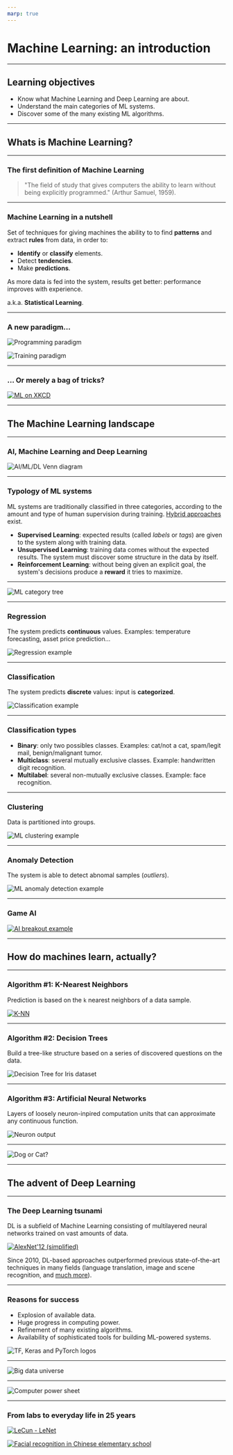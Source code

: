 ```yaml
---
marp: true
---
```


<!-- Apply header and footer to first slide only -->
<!-- _header: "[![Bordeaux INP logo](../ensc_logo.jpg)](https://www.bordeaux-inp.fr)" -->
<!-- _footer: "[Baptiste Pesquet](https://www.bpesquet.fr)" -->

# Machine Learning: an introduction

---

<!-- Show pagination, starting with second slide -->
<!-- paginate: true -->

## Learning objectives

- Know what Machine Learning and Deep Learning are about.
- Understand the main categories of ML systems.
- Discover some of the many existing ML algorithms.

---

## Whats is Machine Learning?

---

### The first definition of Machine Learning

> "The field of study that gives computers the ability to learn without being explicitly programmed." (Arthur Samuel, 1959).

---

### Machine Learning in a nutshell

Set of techniques for giving machines the ability to to find **patterns** and extract **rules** from data, in order to:

- **Identify** or **classify** elements.
- Detect **tendencies**.
- Make **predictions**.

As more data is fed into the system, results get better: performance improves with experience.

a.k.a. **Statistical Learning**.

---

### A new paradigm...

![Programming paradigm](images/programming_paradigm.png)

![Training paradigm](images/training_paradigm.png)

---

### ... Or merely a bag of tricks?

[![ML on XKCD](images/ml_xkcd.png)](https://xkcd.com/1838/)

---

## The Machine Learning landscape

---

### AI, Machine Learning and Deep Learning

![AI/ML/DL Venn diagram](images/ai_ml_dl.png)

---

### Typology of ML systems

ML systems are traditionally classified in three categories, according to the amount and type of human supervision during training. [Hybrid approaches](https://hackernoon.com/self-supervised-learning-gets-us-closer-to-autonomous-learning-be77e6c86b5a) exist.

- **Supervised Learning**: expected results (called *labels* or *tags*) are given to the system along with training data.
- **Unsupervised Learning**: training data comes without the expected results. The system must discover some structure in the data by itself.
- **Reinforcement Learning**: without being given an explicit goal, the system's decisions produce a **reward** it tries to maximize.

---

![ML category tree](images/ml_tree.png)

---

### Regression

The system predicts **continuous** values. Examples: temperature forecasting, asset price prediction...

![Regression example](images/ml_regression.png)

---

### Classification

The system predicts **discrete** values: input is **categorized**.

![Classification example](images/ml_classification.png)

---

### Classification types

- **Binary**: only two possibles classes. Examples: cat/not a cat, spam/legit mail, benign/malignant tumor.
- **Multiclass**: several mutually exclusive classes. Example: handwritten digit recognition.
- **Multilabel**: several non-mutually exclusive classes. Example: face recognition.

---

### Clustering

Data is partitioned into groups.

![ML clustering example](images/ml_clustering.png)

---

### Anomaly Detection

The system is able to detect abnomal samples (*outliers*).

![ML anomaly detection example](images/ml_anomaly_detection.png)

---

### Game AI

[![AI breakout example](images/game_ai.jpg)](https://www.youtube.com/embed/TmPfTpjtdgg)

---

## How do machines learn, actually?

---

### Algorithm #1: K-Nearest Neighbors

Prediction is based on the `k` nearest neighbors of a data sample.

[![K-NN](images/knn.png)](https://en.wikipedia.org/wiki/K-nearest_neighbors_algorithm)

---

### Algorithm #2: Decision Trees

Build a tree-like structure based on a series of discovered questions on the data.

![Decision Tree for Iris dataset](images/dt_iris.png)

---

### Algorithm #3: Artificial Neural Networks

Layers of loosely neuron-inpired computation units that can approximate any continuous function.

![Neuron output](images/neuron_output.png)

---
![Dog or Cat?](images/neural_net.gif)

---

## The advent of Deep Learning

---

### The Deep Learning tsunami

DL is a subfield of Machine Learning consisting of multilayered neural networks trained on vast amounts of data.

[![AlexNet'12 (simplified)](images/alexnet.png)](https://papers.nips.cc/paper/4824-imagenet-classification-with-deep-convolutional-neural-networks.pdf)

Since 2010, DL-based approaches outperformed previous state-of-the-art techniques in many fields (language translation, image and scene recognition, and [much more](https://huggingface.co/spaces/akhaliq/AnimeGANv2)).

---

### Reasons for success

- Explosion of available data.
- Huge progress in computing power.
- Refinement of many existing algorithms.
- Availability of sophisticated tools for building ML-powered systems.

![TF, Keras and PyTorch logos](images/tf_keras_pytorch.png)

---

![Big data universe](images/big_data_universe.png)

---

![Computer power sheet](images/infographic2-intel-past-present.gif)

---

### From labs to everyday life in 25 years

[![LeCun - LeNet](images/lecun_lenet.gif)](http://yann.lecun.com/exdb/lenet/)

[![Facial recognition in Chinese elementary school](images/china_school_facial_reco.gif)](https://twitter.com/mbrennanchina/status/1203687857849716736)

```python

```

